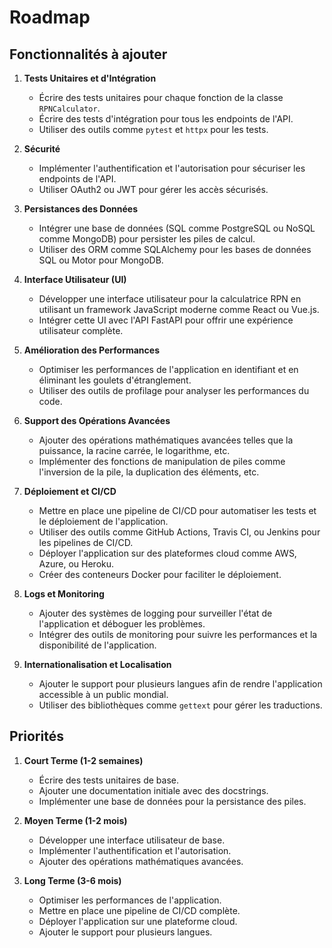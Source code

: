 # Roadmap

## Fonctionnalités à ajouter

1. **Tests Unitaires et d'Intégration**
    - Écrire des tests unitaires pour chaque fonction de la classe `RPNCalculator`.
    - Écrire des tests d'intégration pour tous les endpoints de l'API.
    - Utiliser des outils comme `pytest` et `httpx` pour les tests.
2. **Sécurité**
    - Implémenter l'authentification et l'autorisation pour sécuriser les endpoints de l'API.
    - Utiliser OAuth2 ou JWT pour gérer les accès sécurisés.

4. **Persistances des Données**
    - Intégrer une base de données (SQL comme PostgreSQL ou NoSQL comme MongoDB) pour persister les piles de calcul.
    - Utiliser des ORM comme SQLAlchemy pour les bases de données SQL ou Motor pour MongoDB.

5. **Interface Utilisateur (UI)**
    - Développer une interface utilisateur pour la calculatrice RPN en utilisant un framework JavaScript moderne comme React ou Vue.js.
    - Intégrer cette UI avec l'API FastAPI pour offrir une expérience utilisateur complète.

6. **Amélioration des Performances**
    - Optimiser les performances de l'application en identifiant et en éliminant les goulets d'étranglement.
    - Utiliser des outils de profilage pour analyser les performances du code.

7. **Support des Opérations Avancées**
    - Ajouter des opérations mathématiques avancées telles que la puissance, la racine carrée, le logarithme, etc.
    - Implémenter des fonctions de manipulation de piles comme l'inversion de la pile, la duplication des éléments, etc.

8. **Déploiement et CI/CD**
    - Mettre en place une pipeline de CI/CD pour automatiser les tests et le déploiement de l'application.
    - Utiliser des outils comme GitHub Actions, Travis CI, ou Jenkins pour les pipelines de CI/CD.
    - Déployer l'application sur des plateformes cloud comme AWS, Azure, ou Heroku.
    - Créer des conteneurs Docker pour faciliter le déploiement.

9. **Logs et Monitoring**
    - Ajouter des systèmes de logging pour surveiller l'état de l'application et déboguer les problèmes.
    - Intégrer des outils de monitoring pour suivre les performances et la disponibilité de l'application.

10. **Internationalisation et Localisation**
    - Ajouter le support pour plusieurs langues afin de rendre l'application accessible à un public mondial.
    - Utiliser des bibliothèques comme `gettext` pour gérer les traductions.

## Priorités

1. **Court Terme (1-2 semaines)**
    - Écrire des tests unitaires de base.
    - Ajouter une documentation initiale avec des docstrings.
    - Implémenter une base de données pour la persistance des piles.

2. **Moyen Terme (1-2 mois)**
    - Développer une interface utilisateur de base.
    - Implémenter l'authentification et l'autorisation.
    - Ajouter des opérations mathématiques avancées.

3. **Long Terme (3-6 mois)**
    - Optimiser les performances de l'application.
    - Mettre en place une pipeline de CI/CD complète.
    - Déployer l'application sur une plateforme cloud.
    - Ajouter le support pour plusieurs langues.